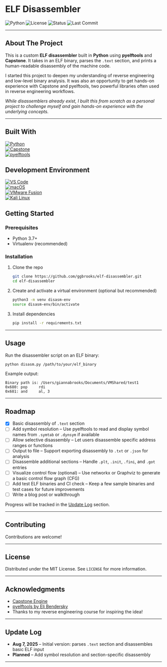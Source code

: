 # ELF Disassembler

![Python](https://img.shields.io/badge/python-3.7%2B-blue)
![License](https://img.shields.io/badge/license-MIT-green)
![Status](https://img.shields.io/badge/status-active-success)
![Last Commit](https://img.shields.io/github/last-commit/ggbrooks/elf-disassembler)

---

## About The Project

This is a custom **ELF disassembler** built in **Python** using **pyelftools** and **Capstone**. It takes in an ELF binary, parses the `.text` section, and prints a human-readable disassembly of the machine code.

I started this project to deepen my understanding of reverse engineering and low-level binary analysis. It was also an opportunity to get hands-on experience with Capstone and pyelftools, two powerful libraries often used in reverse engineering workflows.

*While disassemblers already exist, I built this from scratch as a personal project to challenge myself and gain hands-on experience with the underlying concepts.*

---

## Built With
[![Python][python-badge]][python-url]  
[![Capstone][capstone-badge]][capstone-url]  
[![pyelftools][pyelftools-badge]][pyelftools-url]

## Development Environment
[![VS Code][vscode-badge]][vscode-url]  
[![macOS][macos-badge]][macos-url]  
[![VMware Fusion][vmware-badge]][vmware-url]  
[![Kali Linux][kali-badge]][kali-url]


## Getting Started

### Prerequisites
- Python 3.7+
- Virtualenv (recommended)

### Installation
1. Clone the repo
   ```bash
   git clone https://github.com/ggbrooks/elf-disassembler.git
   cd elf-disassembler
2. Create and activate a virtual environment (optional but recommended)  
   ```bash
   python3 -m venv disasm-env
   source disasm-env/bin/activate
   ```
3. Install dependencies  
   ```bash
   pip install -r requirements.txt
   ```

---

## Usage
Run the disassembler script on an ELF binary:  
```bash
python disasm.py /path/to/your/elf_binary
```

Example output:  
```
Binary path is: /Users/giannabrooks/Documents/VMShared/test1
0x680: pop     rdi
0x681: and     al, 3
```

---

## Roadmap
- [x] Basic disassembly of `.text` section
- [ ] Add symbol resolution – Use pyelftools to read and display symbol names from `.symtab` or `.dynsym` if available
- [ ] Allow selective disassembly – Let users disassemble specific address ranges or functions
- [ ] Output to file – Support exporting disassembly to `.txt` or `.json` for analysis
- [ ] Disassemble additional sections – Handle `.plt`, `.init`, `.fini`, and `.got` entries
- [ ] Visualize control flow (optional) – Use networkx or Graphviz to generate a basic control flow graph (CFG)
- [ ] Add test ELF binaries and CI check – Keep a few sample binaries and test cases for future improvements
- [ ] Write a blog post or walkthrough

Progress will be tracked in the [Update Log](#update-log) section.

---

## Contributing
Contributions are welcome!

---

## License
Distributed under the MIT License. See `LICENSE` for more information.

---

## Acknowledgments
- [Capstone Engine](https://www.capstone-engine.org/)
- [pyelftools by Eli Bendersky](https://github.com/eliben/pyelftools)
- Thanks to my reverse engineering course for inspiring the idea!

---

## Update Log
- **Aug 7, 2025** – Initial version: parses `.text` section and disassembles basic ELF input
- **Planned** – Add symbol resolution and section-specific disassembly

---
[python-badge]: https://img.shields.io/badge/Python-3.7%2B-3776AB?style=for-the-badge&logo=python&logoColor=white
[python-url]: https://www.python.org/

[capstone-badge]: https://img.shields.io/badge/Capstone-Disassembly-000000?style=for-the-badge
[capstone-url]: https://www.capstone-engine.org/

[pyelftools-badge]: https://img.shields.io/badge/pyelftools-ELF%20parsing-0A66C2?style=for-the-badge
[pyelftools-url]: https://github.com/eliben/pyelftools

[vscode-badge]: https://img.shields.io/badge/VS%20Code-007ACC?style=for-the-badge&logo=visualstudiocode&logoColor=white
[vscode-url]: https://code.visualstudio.com/

[macos-badge]: https://img.shields.io/badge/macOS-000000?style=for-the-badge&logo=apple&logoColor=white
[macos-url]: https://www.apple.com/macos/

[vmware-badge]: https://img.shields.io/badge/VMware%20Fusion-607078?style=for-the-badge&logo=vmware&logoColor=white
[vmware-url]: https://www.vmware.com/products/fusion.html

[kali-badge]: https://img.shields.io/badge/Kali%20Linux-557C94?style=for-the-badge&logo=kalilinux&logoColor=white
[kali-url]: https://www.kali.org/


